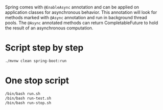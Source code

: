 Spring comes with `@EnableAsync` annotation and can be applied on application classes for asynchronous behavior. This annotation will look for methods marked with `@Async` annotation and run in background thread pools. The `@Async` annotated methods can return CompletableFuture to hold the result of an asynchronous computation.

# Script step by step

```bash
./mvnw clean spring-boot:run
```

# One stop script
```bash
/bin/bash run.sh
/bin/bash run-test.sh
/bin/bash run-stop.sh
```
